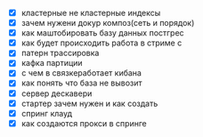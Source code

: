 
- [x] кластерные не кластерные индексы
- [x] зачем нужени докур композ(сеть и порядок)
- [x] как маштобировать базу данных постгрес
- [x] как будет происходить работа в стриме с 
- [x] патерн трассировка
- [x] кафка партиции
- [x] с чем в связкеработает кибана
- [x] как понять что база не вывозит
- [x] сервер дескавери
- [x] стартер зачем нужен и как создать
- [x] спринг клауд
- [x] как создаются прокси в спринге
